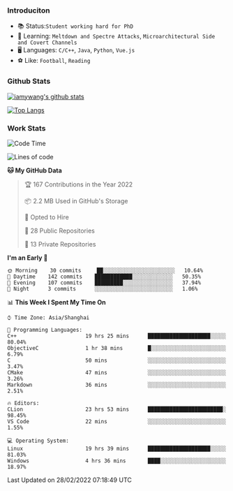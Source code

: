 ### Introduciton

- 📚 Status:`Student working hard for PhD`
- 🔎 Learning: `Meltdown and Spectre Attacks`, `Microarchitectural Side and Covert Channels`
- 🖥️ Languages: `C/C++`, `Java`, `Python`, `Vue.js`
- ⚽ Like: `Football`, `Reading`

### Github Stats

[![iamywang's github stats](https://github-readme-stats.vercel.app/api?username=iamywang&count_private=true&show_icons=true)]()

[![Top Langs](https://github-readme-stats.vercel.app/api/top-langs/?username=iamywang&layout=compact)]()

### Work Stats

<!--START_SECTION:waka-->
![Code Time](http://img.shields.io/badge/Code%20Time-131%20hrs%2020%20mins-blue)

![Lines of code](https://img.shields.io/badge/From%20Hello%20World%20I%27ve%20Written-852%20Thousand%20lines%20of%20code-blue)

**🐱 My GitHub Data** 

> 🏆 167 Contributions in the Year 2022
 > 
> 📦 2.2 MB Used in GitHub's Storage 
 > 
> 💼 Opted to Hire
 > 
> 📜 28 Public Repositories 
 > 
> 🔑 13 Private Repositories  
 > 
**I'm an Early 🐤** 

```text
🌞 Morning    30 commits     ██░░░░░░░░░░░░░░░░░░░░░░░   10.64% 
🌆 Daytime    142 commits    ████████████░░░░░░░░░░░░░   50.35% 
🌃 Evening    107 commits    █████████░░░░░░░░░░░░░░░░   37.94% 
🌙 Night      3 commits      ░░░░░░░░░░░░░░░░░░░░░░░░░   1.06%

```


📊 **This Week I Spent My Time On** 

```text
⌚︎ Time Zone: Asia/Shanghai

💬 Programming Languages: 
C++                      19 hrs 25 mins      ████████████████████░░░░░   80.04% 
ObjectiveC               1 hr 38 mins        █░░░░░░░░░░░░░░░░░░░░░░░░   6.79% 
C                        50 mins             ░░░░░░░░░░░░░░░░░░░░░░░░░   3.47% 
CMake                    47 mins             ░░░░░░░░░░░░░░░░░░░░░░░░░   3.26% 
Markdown                 36 mins             ░░░░░░░░░░░░░░░░░░░░░░░░░   2.51%

🔥 Editors: 
CLion                    23 hrs 53 mins      ████████████████████████░   98.45% 
VS Code                  22 mins             ░░░░░░░░░░░░░░░░░░░░░░░░░   1.55%

💻 Operating System: 
Linux                    19 hrs 39 mins      ████████████████████░░░░░   81.03% 
Windows                  4 hrs 36 mins       ████░░░░░░░░░░░░░░░░░░░░░   18.97%

```


 Last Updated on 28/02/2022 07:18:49 UTC
<!--END_SECTION:waka-->
